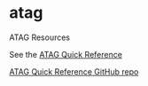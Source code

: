 # atag
ATAG Resources

See the [ATAG Quick Reference](https://andrewnordlund.github.io/atag/atagscs.html)

[ATAG Quick Reference GitHub repo](https://github.com/andrewnordlund/atag/)
